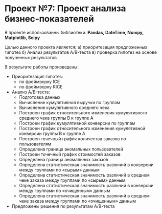 # Проект №7: Проект анализа бизнес-показателей

В проекте использованны библиотеки:
**Pandas, DateTime, Numpy, Matplotlib, Scipy**

Целью данного проекта является: а) приоритезация предложенных гипотез б) Анализ результатов А/В-теста в) проверка гипотез на основе полученных результатов

В результате работы произведены:
- Приоритезация гипотез:
  - по фреймворку ICE
  - по фреймворку RICE
- Анализ A/B-теста:
  - Подготовка данных
  - Вычисление кумулятивной выручки по группам
  - Вычисление кумулятивного среднего чека
  - Построен график относительного изменения кумулятивного среднего чека группы B к группе A
  - Построен график кумулятивной конверсии по группам
  - Построен график относительного изменения кумулятивной конверсии группы B к группе A
  - Построен точечный график количества заказов по пользователям
  - Определена граница аномальных пользователей
  - Построен точечный график стоимостей заказов
  - Определена граница аномальных заказов
  - Определена статистическая значимость различий в конверсии между группами по «сырым» данным
  - Определена статистическая значимость различий в среднем чеке заказа между группами по «сырым» данным
  - Определена статистическая значимость различий в конверсии между группами по «очищенным» данным
  - Определена статистическая значимость различий в среднем чеке заказа между группами по «очищенным» данным
- Предложены решения по результатам А/В-теста
